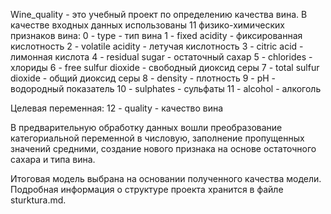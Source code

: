 Wine_quality - это учебный проект по определению качества вина.
В качестве входных данных использованы 11 физико-химических признаков вина:
0 - type - тип вина
1 - fixed acidity - фиксированная кислотность
2 - volatile acidity - летучая кислотность
3 - citric acid - лимонная кислота
4 - residual sugar - остаточный сахар
5 - chlorides - хлориды
6 - free sulfur dioxide - свободный диоксид серы
7 - total sulfur dioxide - общий диоксид серы
8 - density - плотность
9 - pH - водородный показатель
10 - sulphates - сульфаты
11 - alcohol - алкоголь

Целевая переменная:
12 - quality - качество вина

В предварительную обработку данных вошли преобразование категориальной переменной в числовую, заполнение пропущенных значений средними, создание нового признака на основе остаточного сахара и типа вина.

Итоговая модель выбрана на основании полученного качества модели.
Подробная информация о структуре проекта хранится в файле sturktura.md.
